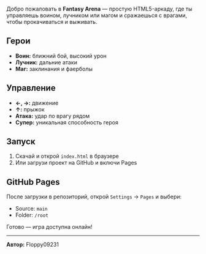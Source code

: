 Добро пожаловать в **Fantasy Arena** — простую HTML5-аркаду, где ты управляешь воином, лучником или магом и сражаешься с врагами, чтобы прокачиваться и выживать.

## Герои
- **Воин:** ближний бой, высокий урон
- **Лучник:** дальние атаки
- **Маг:** заклинания и фаерболы

## Управление
- **←, →:** движение
- **↑:** прыжок
- **Атака:** удар по врагу рядом
- **Супер:** уникальная способность героя

## Запуск
1. Скачай и открой `index.html` в браузере
2. Или загрузи проект на GitHub и включи Pages

## GitHub Pages
После загрузки в репозиторий, открой `Settings` → `Pages` и выбери:
- Source: `main`
- Folder: `/root`

Готово — игра доступна онлайн!

---

**Автор:** Floppy09231
